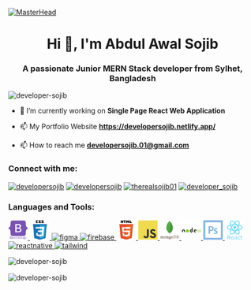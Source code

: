 [![MasterHead](https://media-exp1.licdn.com/dms/image/C4E16AQE1Ze_dQIOXFg/profile-displaybackgroundimage-shrink_350_1400/0/1638044720690?e=1645056000&v=beta&t=EyohcTgQJCuqUxzqpBKfidP0v2cnHZFXq8VWjmaZba0)](https://developersojib.netlify.app/)

<h1 align="center">Hi 👋, I'm Abdul Awal Sojib</h1>
<h3 align="center">A passionate Junior MERN Stack developer from Sylhet, Bangladesh</h3>

<p align="left"> <img src="https://komarev.com/ghpvc/?username=developer-sojib&label=Profile%20views&color=0e75b6&style=flat" alt="developer-sojib" /> </p>

- 🔭 I’m currently working on **Single Page React Web Application**

- 📫 My Portfolio Website **https://developersojib.netlify.app/**
- 📫 How to reach me **developersojib.01@gmail.com**

<h3 align="left">Connect with me:</h3>
<p align="left">
<a href="https://twitter.com/developersojib" target="blank"><img align="center" src="https://raw.githubusercontent.com/rahuldkjain/github-profile-readme-generator/master/src/images/icons/Social/twitter.svg" alt="developersojib" height="30" width="40" /></a>
<a href="https://linkedin.com/in/developersojib" target="blank"><img align="center" src="https://raw.githubusercontent.com/rahuldkjain/github-profile-readme-generator/master/src/images/icons/Social/linked-in-alt.svg" alt="developersojib" height="30" width="40" /></a>
<a href="https://fb.com/therealsojib01" target="blank"><img align="center" src="https://raw.githubusercontent.com/rahuldkjain/github-profile-readme-generator/master/src/images/icons/Social/facebook.svg" alt="therealsojib01" height="30" width="40" /></a>
<a href="https://instagram.com/developer_sojib" target="blank"><img align="center" src="https://raw.githubusercontent.com/rahuldkjain/github-profile-readme-generator/master/src/images/icons/Social/instagram.svg" alt="developer_sojib" height="30" width="40" /></a>
</p>

<h3 align="left">Languages and Tools:</h3>
<p align="left"> <a href="https://getbootstrap.com" target="_blank"> <img src="https://raw.githubusercontent.com/devicons/devicon/master/icons/bootstrap/bootstrap-plain-wordmark.svg" alt="bootstrap" width="40" height="40"/> </a> <a href="https://www.w3schools.com/css/" target="_blank"> <img src="https://raw.githubusercontent.com/devicons/devicon/master/icons/css3/css3-original-wordmark.svg" alt="css3" width="40" height="40"/> </a> <a href="https://www.figma.com/" target="_blank"> <img src="https://www.vectorlogo.zone/logos/figma/figma-icon.svg" alt="figma" width="40" height="40"/> </a> <a href="https://firebase.google.com/" target="_blank"> <img src="https://www.vectorlogo.zone/logos/firebase/firebase-icon.svg" alt="firebase" width="40" height="40"/> </a> <a href="https://www.w3.org/html/" target="_blank"> <img src="https://raw.githubusercontent.com/devicons/devicon/master/icons/html5/html5-original-wordmark.svg" alt="html5" width="40" height="40"/> </a> <a href="https://developer.mozilla.org/en-US/docs/Web/JavaScript" target="_blank"> <img src="https://raw.githubusercontent.com/devicons/devicon/master/icons/javascript/javascript-original.svg" alt="javascript" width="40" height="40"/> </a> <a href="https://www.mongodb.com/" target="_blank"> <img src="https://raw.githubusercontent.com/devicons/devicon/master/icons/mongodb/mongodb-original-wordmark.svg" alt="mongodb" width="40" height="40"/> </a> <a href="https://nodejs.org" target="_blank"> <img src="https://raw.githubusercontent.com/devicons/devicon/master/icons/nodejs/nodejs-original-wordmark.svg" alt="nodejs" width="40" height="40"/> </a> <a href="https://www.photoshop.com/en" target="_blank"> <img src="https://raw.githubusercontent.com/devicons/devicon/master/icons/photoshop/photoshop-line.svg" alt="photoshop" width="40" height="40"/> </a> <a href="https://reactjs.org/" target="_blank"> <img src="https://raw.githubusercontent.com/devicons/devicon/master/icons/react/react-original-wordmark.svg" alt="react" width="40" height="40"/> </a> <a href="https://reactnative.dev/" target="_blank"> <img src="https://reactnative.dev/img/header_logo.svg" alt="reactnative" width="40" height="40"/> </a> <a href="https://tailwindcss.com/" target="_blank"> <img src="https://www.vectorlogo.zone/logos/tailwindcss/tailwindcss-icon.svg" alt="tailwind" width="40" height="40"/> </a> </p>

<p><img align="center" src="https://github-readme-stats.vercel.app/api/top-langs?username=developer-sojib&show_icons=true&locale=en&layout=compact" alt="developer-sojib" /></p>

<p><img align="center" src="https://github-readme-streak-stats.herokuapp.com/?user=developer-sojib&" alt="developer-sojib" /></p>
